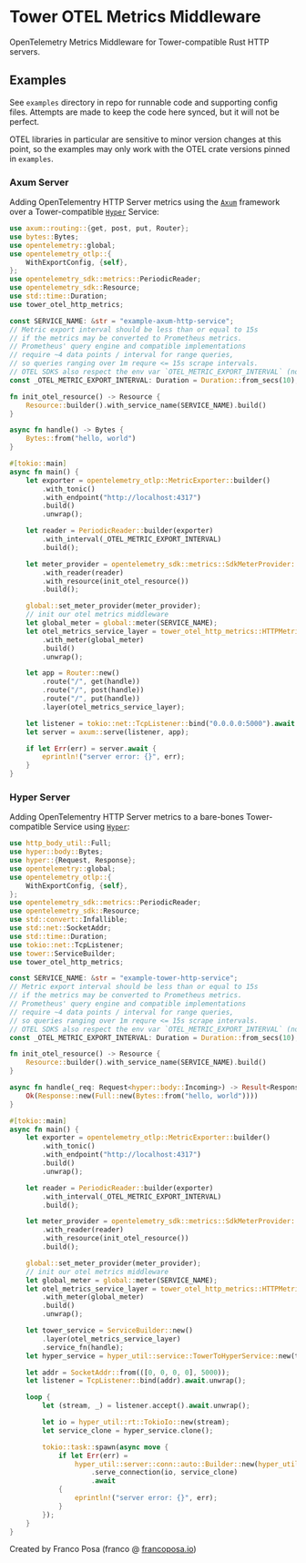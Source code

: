 # Tower OTEL Metrics Middleware

OpenTelemetry Metrics Middleware for Tower-compatible Rust HTTP servers.

## Examples

See `examples` directory in repo for runnable code and supporting config files.
Attempts are made to keep the code here synced, but it will not be perfect.

OTEL libraries in particular are sensitive to minor version changes at this point,
so the examples may only work with the OTEL crate versions pinned in `examples`.

### Axum Server

Adding OpenTelementry HTTP Server metrics using the [`Axum`](https://docs.rs/axum/latest/axum) framework
over a Tower-compatible [`Hyper`](https://docs.rs/hyper/latest/hyper) Service:

```rust
use axum::routing::{get, post, put, Router};
use bytes::Bytes;
use opentelemetry::global;
use opentelemetry_otlp::{
    WithExportConfig, {self},
};
use opentelemetry_sdk::metrics::PeriodicReader;
use opentelemetry_sdk::Resource;
use std::time::Duration;
use tower_otel_http_metrics;

const SERVICE_NAME: &str = "example-axum-http-service";
// Metric export interval should be less than or equal to 15s
// if the metrics may be converted to Prometheus metrics.
// Prometheus' query engine and compatible implementations
// require ~4 data points / interval for range queries,
// so queries ranging over 1m requre <= 15s scrape intervals.
// OTEL SDKS also respect the env var `OTEL_METRIC_EXPORT_INTERVAL` (no underscore prefix).
const _OTEL_METRIC_EXPORT_INTERVAL: Duration = Duration::from_secs(10);

fn init_otel_resource() -> Resource {
    Resource::builder().with_service_name(SERVICE_NAME).build()
}

async fn handle() -> Bytes {
    Bytes::from("hello, world")
}

#[tokio::main]
async fn main() {
    let exporter = opentelemetry_otlp::MetricExporter::builder()
        .with_tonic()
        .with_endpoint("http://localhost:4317")
        .build()
        .unwrap();

    let reader = PeriodicReader::builder(exporter)
        .with_interval(_OTEL_METRIC_EXPORT_INTERVAL)
        .build();

    let meter_provider = opentelemetry_sdk::metrics::SdkMeterProvider::builder()
        .with_reader(reader)
        .with_resource(init_otel_resource())
        .build();

    global::set_meter_provider(meter_provider);
    // init our otel metrics middleware
    let global_meter = global::meter(SERVICE_NAME);
    let otel_metrics_service_layer = tower_otel_http_metrics::HTTPMetricsLayerBuilder::builder()
        .with_meter(global_meter)
        .build()
        .unwrap();

    let app = Router::new()
        .route("/", get(handle))
        .route("/", post(handle))
        .route("/", put(handle))
        .layer(otel_metrics_service_layer);

    let listener = tokio::net::TcpListener::bind("0.0.0.0:5000").await.unwrap();
    let server = axum::serve(listener, app);

    if let Err(err) = server.await {
        eprintln!("server error: {}", err);
    }
}
```

### Hyper Server

Adding OpenTelementry HTTP Server metrics to a bare-bones Tower-compatible Service
using [`Hyper`](https://docs.rs/crate/hyper/latest):

```rust
use http_body_util::Full;
use hyper::body::Bytes;
use hyper::{Request, Response};
use opentelemetry::global;
use opentelemetry_otlp::{
    WithExportConfig, {self},
};
use opentelemetry_sdk::metrics::PeriodicReader;
use opentelemetry_sdk::Resource;
use std::convert::Infallible;
use std::net::SocketAddr;
use std::time::Duration;
use tokio::net::TcpListener;
use tower::ServiceBuilder;
use tower_otel_http_metrics;

const SERVICE_NAME: &str = "example-tower-http-service";
// Metric export interval should be less than or equal to 15s
// if the metrics may be converted to Prometheus metrics.
// Prometheus' query engine and compatible implementations
// require ~4 data points / interval for range queries,
// so queries ranging over 1m requre <= 15s scrape intervals.
// OTEL SDKS also respect the env var `OTEL_METRIC_EXPORT_INTERVAL` (no underscore prefix).
const _OTEL_METRIC_EXPORT_INTERVAL: Duration = Duration::from_secs(10);

fn init_otel_resource() -> Resource {
    Resource::builder().with_service_name(SERVICE_NAME).build()
}

async fn handle(_req: Request<hyper::body::Incoming>) -> Result<Response<Full<Bytes>>, Infallible> {
    Ok(Response::new(Full::new(Bytes::from("hello, world"))))
}

#[tokio::main]
async fn main() {
    let exporter = opentelemetry_otlp::MetricExporter::builder()
        .with_tonic()
        .with_endpoint("http://localhost:4317")
        .build()
        .unwrap();

    let reader = PeriodicReader::builder(exporter)
        .with_interval(_OTEL_METRIC_EXPORT_INTERVAL)
        .build();

    let meter_provider = opentelemetry_sdk::metrics::SdkMeterProvider::builder()
        .with_reader(reader)
        .with_resource(init_otel_resource())
        .build();

    global::set_meter_provider(meter_provider);
    // init our otel metrics middleware
    let global_meter = global::meter(SERVICE_NAME);
    let otel_metrics_service_layer = tower_otel_http_metrics::HTTPMetricsLayerBuilder::builder()
        .with_meter(global_meter)
        .build()
        .unwrap();

    let tower_service = ServiceBuilder::new()
        .layer(otel_metrics_service_layer)
        .service_fn(handle);
    let hyper_service = hyper_util::service::TowerToHyperService::new(tower_service);

    let addr = SocketAddr::from(([0, 0, 0, 0], 5000));
    let listener = TcpListener::bind(addr).await.unwrap();

    loop {
        let (stream, _) = listener.accept().await.unwrap();

        let io = hyper_util::rt::TokioIo::new(stream);
        let service_clone = hyper_service.clone();

        tokio::task::spawn(async move {
            if let Err(err) =
                hyper_util::server::conn::auto::Builder::new(hyper_util::rt::TokioExecutor::new())
                    .serve_connection(io, service_clone)
                    .await
            {
                eprintln!("server error: {}", err);
            }
        });
    }
}
```

Created by Franco Posa (franco @ [francoposa.io](https://francoposa.io))
